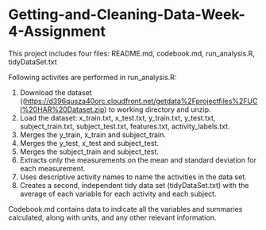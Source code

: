 # Getting-and-Cleaning-Data-Week-4-Assignment


This project includes four files: README.md, codebook.md, run_analysis.R, tidyDataSet.txt

Following activites are performed in run_analysis.R:

1) Download the dataset ((https://d396qusza40orc.cloudfront.net/getdata%2Fprojectfiles%2FUCI%20HAR%20Dataset.zip) to working directory and unzip.
2) Load the dataset: x_train.txt, x_test.txt, y_train.txt, y_test.txt, subject_train.txt, subject_test.txt, features.txt, activity_labels.txt.
3) Merges the y_train, x_train and subject_train.
4) Merges the y_test, x_test and subject_test.
5) Merges the subject_train and subject_test.
6) Extracts only the measurements on the mean and standard deviation for each measurement.
7) Uses descriptive activity names to name the activities in the data set.
8) Creates a second, independent tidy data set (tidyDataSet.txt) with the average of each variable for each activity and each subject.

Codebook.md contains data to indicate all the variables and summaries calculated, along with units, and any other relevant information.

